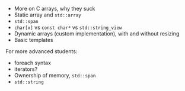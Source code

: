 - More on C arrays, why they suck
- Static array and `std::array`
- `std::span`
- `char[x]` vs `const char*` vs `std::string_view`
- Dynamic arrays (custom implementation), with and without resizing
- Basic templates

For more advanced students:
- foreach syntax
- iterators?
- Ownership of memory, `std::span`
- `std::string`